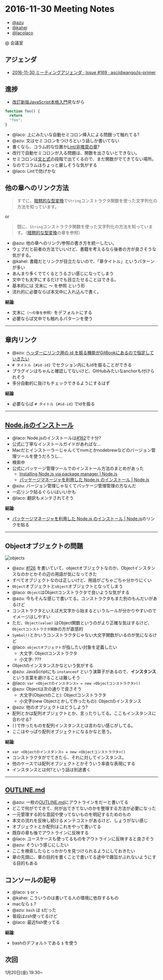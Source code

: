 # 2016-11-30 Meeting Notes

- [@azu](https://github.com/azu)
- [@kahei](https://github.com/kahei)
- [@lacolaco](https://github.com/lacolaco)

@ 会議室

## アジェンダ

- [2016-11-30 ミーティングアジェンダ · Issue #169 · asciidwango/js-primer](https://github.com/asciidwango/js-primer/issues/169 "2016-11-30 ミーティングアジェンダ · Issue #169 · asciidwango/js-primer")

## 進捗

- [改訂新版JavaScript本格入門](http://gihyo.jp/book/2016/978-4-7741-8411-1 "改訂新版JavaScript本格入門")見ながら

```js
function foo() {
  return
  "foo";
}
```

- @laco: 上にみたいな自動セミコロン挿入による問題って触れてる?
- @azu: 文はセミコロンをつけろという話しか書いてない
- 書くなら、コラム的な位置か[Lint/非推奨の章](https://github.com/asciidwango/js-primer/issues/142 "Lint/非推奨の章")?
- 改行で自動セミコロンが入る問題は、関数を出さないとできない。
- セミコロンは[文と式](https://asciidwango.github.io/js-primer/basic/statement-expression/ "文と式 · JavaScriptの入門書 #jsprimer")の段階で出てくるので、まだ関数がでてきてない場所。
- なのでコラムはちょっと厳しそうな気がする
- @laco: Lintで防げかな


## 他の章へのリンク方法


> すでに、[暗黙的な型変換](../implicit-coercion/README.md#to-string)で`String`コンストラクタ関数を使った文字列化の方法を知っています。

or

> 既に、`String`コンストラクタ関数を使った文字列化の方法を知っています。（[暗黙的な型変換](../implicit-coercion/README.md#to-string)の章を参照）


- @azu: 他の章へのリンク/参照の書き方を統一したい。
- ウェブだと前者の方法でいいけど、書籍を考えるなら後者の方が良さそうな気がする。
- @kahei: 書籍だとリンクが目立たないので、「章タイトル」というパターンが多い
- あんまり多くでてくるとうるさい感じになってしまう
- 文中でも太字にするだけでも目立たせることはできる。
- 基本的には 文末に 〜 を参照 という形
- 流れ的に必要ならば本文中に入れ込んで書く。

**結論**:

- 文末に`（〜の章を参照）`をデフォルトにする
- 必要ならば文中でも触れるパターンを使う

----


## 章内リンク

- @azu: [ヘッダーにリンク用の id を振る機能がGitBookにあるので指定していきたい](https://github.com/asciidwango/js-primer/issues/169#issuecomment-263162949 "ヘッダーにリンク用の id を振る機能がGitBookにあるので指定していきたい。")
- `# タイトル {#id-id}` でセクション内にもidを振ることができる
- プラグインはちゃんと確認してないけど、GitHubみたいなanchorも付けられそう
- 多分自動的に抜けもチェックできるようにするはず

**結論**

- 必要ならば  `# タイトル {#id-id}` でidを振る

-----

## [Node.jsのインストール](https://github.com/asciidwango/js-primer/issues/169#issuecomment-263191630 "Node.jsのインストール")

- @laco: Node.jsのインストールは[#162](https://github.com/asciidwango/js-primer/pull/162)で十分?
- 公式に丁寧なインストールガイドがあればな…
- Macだとインストーラーじゃんくてnvmとかnodebrewなどのバージョン管理ツールを使うだろうし…
- 検索中
- 公式にパッケージ管理ツールでのインストール方法のまとめがあった
  - [Installing Node.js via package manager | Node.js](https://nodejs.org/en/download/package-manager/)
  - [パッケージマネージャを利用した Node.js のインストール | Node.js](https://nodejs.org/ja/download/package-manager/)
- @azu: バージョン管理じゃなくてパッケージ管理管理の方なんだ
- 一応リンク貼るぐらいはいいかも
- @laco: 翻訳もメンテされてそう

**結論**:

- [パッケージマネージャを利用した Node.js のインストール | Node.js](https://nodejs.org/ja/download/package-manager/)のリンクを貼る

----


## Objectオブジェクトの問題

![objects](https://cloud.githubusercontent.com/assets/19714/20735513/ec5a1012-b6e3-11e6-9c5b-4ce5e609c18a.png)

- @azu: [#126](https://github.com/asciidwango/js-primer/issues/126) を書いていて、objectオブジェクトなのか、Objectインスタンスなのかとかその辺の用語が気になってきた
- すべてオブジェクトなのは正しいけど、用語がごちゃごちゃ分かりにくい
- `Object`オブジェクトと`object`オブジェクトとなってしまう
- @laco: `Object`はObjectコンストラクタで良いような気がする
- @azu: 今もそんな感じで書いてる。コンストラクタもまた別のもんだいがあるけど
- コンストラクタといえば大文字から始まるというルールが分かりやすいのでイメージはしやすい
- ただ、`Object(value)` はObject関数というのがより正確な気はするけど、`Objectコンストラクタ関数`の方が直感的
- `Symbol()`とかいうコンストラクタじゃない大文字関数がいるのが気になるけど
- @laco: `objectオブジェクト`が指したい対象を定義したい
    - 大文字: Objectコンストラクタ
    - 小文字: ???
- Objectのインスタンスかなという気がする
- @azu: JavaScriptにも `instanceof` という演算子があるので、**インスタンス**という言葉を避けることは難しそう
- @laco: `var <Objectのインスタンス> = new <Objectコンストラクタ>()`
- @azu: Objectは次の通りで良さそう
    - 大文字(Objectのこと): Objectコンストラクタ
    - 小文字(new Objectとかして作ったもの): Objectのインスタンス
- @azu: 他のオブジェクトはどうしよう?
- 配列とかは配列オブジェクトとか、言ったりしてる。ここもインスタンスに合わせる?
- `[]`で作ったものを配列インスタンスとは言わない感じがしてる。
- ここはやっぱり配列オブジェクトになるかなと思う。

**結論**:

- `var <Objectのインスタンス> = new <Objectコンストラクタ>()`
- コンストラクタがでてきたら、それに対してインスタンス。
- 他のケースでは配列オブジェクトとかそういう率直な表現にする
- インスタンスとは何?という話は別途書く


---

## [OUTLINE.md](https://github.com/asciidwango/js-primer/blob/master/source/OUTLINE.md)

- @azu: 一枚の[OUTLINE.md](https://github.com/asciidwango/js-primer/blob/master/source/OUTLINE.md)にアウトラインをだーと書いてる
- どこで何がでてきて、何が出てきてないのかを整理する方法が必要になった
- 一元管理する的な意図や使ってないものを明記するためのもの
- 本文の流れを反映し続けるメンテコストがあるけど、しょうがない感じ
- オブジェクトとか配列はこれをやって書いてる
- 既存の章も後でアウトラインに反映する
- @laco: ユースケースも使ってるものをアウトラインに反映すると良さそう
- @azu: そういう感じにしたい
- ここを検索したらとっかかりを見つけられるようにしておきたい
- 章の先頭に、章の目的を書くことで書いてる途中で趣旨がぶれないようにする目的もある

## コンソールの記号

- @laco: `$` or `>`
- @kahei: こういうのは書いてる人の環境に依存するもの
- macなら `$` ?
- @azu: `bash` は `$`だった
- 普段はzsh使ってるけど
- @laco: 最近fish使ってる

**結論**:

- bashのデフォルトである `$` を使う

## 次回

1月20日(金) 19:30~

